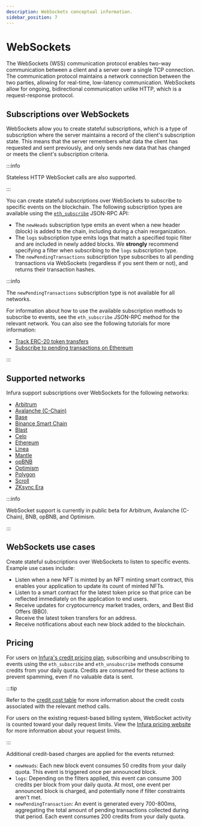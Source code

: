 ```yaml
---
description: WebSockets conceptual information.
sidebar_position: 7
---
```


# WebSockets

The WebSockets (WSS) communication protocol enables two-way communication between a client and a server over a single TCP
connection. The communication protocol maintains a network connection between the two parties, allowing for real-time, low-latency
communication. WebSockets allow for ongoing, bidirectional communication unlike HTTP, which is a request-response protocol.

## Subscriptions over WebSockets

WebSockets allow you to create stateful subscriptions, which is a type of subscription where the server maintains a record
of the client's subscription state. This means that the server remembers what data the client has requested and sent
previously, and only sends new data that has changed or meets the client's subscription criteria.

:::info

Stateless HTTP WebSocket calls are also supported.

:::

You can create stateful subscriptions over WebSockets to subscribe to specific events on the blockchain. The following
subscription types are available using the [`eth_subscribe`](../reference/ethereum/json-rpc-methods/subscription-methods/eth_subscribe.mdx) JSON-RPC API:

- The `newHeads` subscription type emits an event when a new header (block) is added to the chain, including during a
  chain reorganization.
- The `logs` subscription type emits logs that match a specified topic filter and are included in newly added blocks.
  We **strongly** recommend specifying a filter when subscribing to the `logs` subscription type.
- The `newPendingTransactions` subscription type subscribes to all pending transactions via
  WebSockets (regardless if you sent them or not), and returns their transaction hashes.

:::info

The `newPendingTransactions` subscription type is not available for all networks.

For information about how to use the available subscription methods to subscribe to events, see the `eth_subscribe`
JSON-RPC method for the relevant network. You can also see the following tutorials for more information:

- [Track ERC-20 token transfers](../tutorials/ethereum/track-erc-20-token-transfers.md)
- [Subscribe to pending transactions on Ethereum](../tutorials/ethereum/subscribe-to-pending-transactions.md)

:::

## Supported networks

Infura support subscriptions over WebSockets for the following networks:

- [Arbitrum](../reference/arbitrum/index.md)
- [Avalanche (C-Chain)](../reference/avalanche-c-chain/index.md)
- [Base](../reference/base/index.md)
- [Binance Smart Chain](../reference/bnb-smart-chain/index.md)
- [Blast](../reference/blast/index.md)
- [Celo](../reference/celo/index.md)
- [Ethereum](../reference/ethereum/index.md)
- [Linea](../reference/linea/index.md)
- [Mantle](../reference/mantle/index.md)
- [opBNB](../reference/opbnb/index.md)
- [Optimism](../reference/optimism/index.md)
- [Polygon](../reference/polygon-pos/index.md)
- [Scroll](../reference/scroll/index.md)
- [ZKsync Era](../reference/zksync/index.md)

:::info

WebSocket support is currently in public beta for Arbitrum, Avalanche (C-Chain), BNB, opBNB, and Optimism.

:::

## WebSockets use cases

Create stateful subscriptions over WebSockets to listen to specific events. Example use cases include:

- Listen when a new NFT is minted by an NFT minting smart contract, this enables your application to update its count of minted NFTs.
- Listen to a smart contract for the latest token price so that price can be reflected immediately on the application to end users.
- Receive updates for cryptocurrency market trades, orders, and Best Bid Offers (BBO).
- Receive the latest token transfers for an address.
- Receive notifications about each new block added to the blockchain.

## Pricing

For users on [Infura's credit pricing plan](../get-started/pricing/index.md), subscribing and unsubscribing to
events using the `eth_subscribe` and `eth_unsubscribe` methods consume credits from your daily quota.
Credits are consumed for these actions to prevent spamming, even if no valuable data is sent.

:::tip

Refer to the [credit cost table](../get-started/pricing/credit-cost.md) for more information about the
credit costs associated with the relevant method calls.

For users on the existing request-based billing system, WebSocket activity is counted toward your daily request
limits. View the [Infura pricing website](https://www.infura.io/pricing) for more information about your
request limits.

:::

Additional credit-based charges are applied for the events returned:

- `newHeads`: Each new block event consumes 50 credits from your daily quota. This event is triggered
    once per announced block.
- `logs`: Depending on the filters applied, this event can consume 300 credits per block from your
    daily quota. At most, one event per announced block is charged, and potentially none if filter constraints aren't met.
- `newPendingTransaction`: An event is generated every 700-800ms, aggregating the total amount of
    pending transactions collected during that period. Each event consumes 200 credits from your daily quota.

